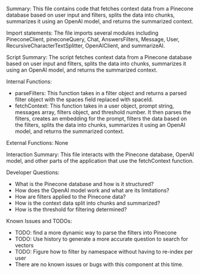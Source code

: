 Summary:
This file contains code that fetches context data from a Pinecone database based on user input and filters, splits the data into chunks, summarizes it using an OpenAI model, and returns the summarized context.

Import statements:
The file imports several modules including PineconeClient, pineconeQuery, Chat, AnswersFilters, Message, User, RecursiveCharacterTextSplitter, OpenAIClient, and summarizeAI.

Script Summary:
The script fetches context data from a Pinecone database based on user input and filters, splits the data into chunks, summarizes it using an OpenAI model, and returns the summarized context.

Internal Functions:
- parseFilters: This function takes in a filter object and returns a parsed filter object with the spaces field replaced with spaceId.
- fetchContext: This function takes in a user object, prompt string, messages array, filters object, and threshold number. It then parses the filters, creates an embedding for the prompt, filters the data based on the filters, splits the data into chunks, summarizes it using an OpenAI model, and returns the summarized context.

External Functions:
None

Interaction Summary:
This file interacts with the Pinecone database, OpenAI model, and other parts of the application that use the fetchContext function.

Developer Questions:
- What is the Pinecone database and how is it structured?
- How does the OpenAI model work and what are its limitations?
- How are filters applied to the Pinecone data?
- How is the context data split into chunks and summarized?
- How is the threshold for filtering determined?

Known Issues and TODOs:
- TODO: find a more dynamic way to parse the filters into Pinecone
- TODO: Use history to generate a more accurate question to search for vectors
- TODO: Figure how to filter by namespace without having to re-index per user
- There are no known issues or bugs with this component at this time.